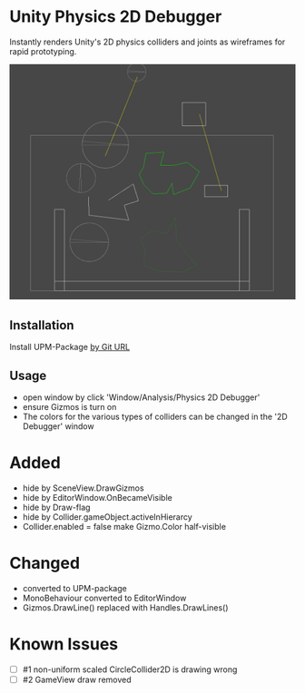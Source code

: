 # Unity Physics 2D Debugger

Instantly renders Unity's 2D physics colliders and joints as wireframes for rapid prototyping.

![](https://github.com/mitay-walle/com.mitay-walle.physics2d-debugger/blob/master/Documentation~/screenshot.png)

## Installation
Install UPM-Package [by Git URL](https://docs.unity3d.com/Manual/upm-ui-giturl.html)

## Usage

- open window by click 'Window/Analysis/Physics 2D Debugger'
- ensure Gizmos is turn on
- The colors for the various types of colliders can be changed in the '2D Debugger' window
# Added
- hide by SceneView.DrawGizmos
- hide by EditorWindow.OnBecameVisible
- hide by Draw-flag
- hide by Collider.gameObject.activeInHierarcy 
- Collider.enabled = false make Gizmo.Color half-visible
# Changed
- converted to UPM-package
- MonoBehaviour converted to EditorWindow
- Gizmos.DrawLine() replaced with Handles.DrawLines()
# Known Issues
- [ ] #1 non-uniform scaled CircleCollider2D is drawing wrong
- [ ] #2 GameView draw removed
